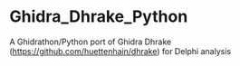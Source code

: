 # Ghidra_Dhrake_Python
A Ghidrathon/Python port of Ghidra Dhrake (https://github.com/huettenhain/dhrake) for Delphi analysis
